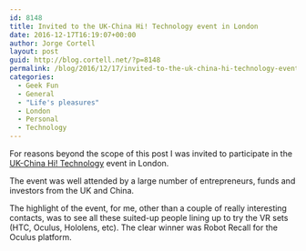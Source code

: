 ```yaml
---
id: 8148
title: Invited to the UK-China Hi! Technology event in London
date: 2016-12-17T16:19:07+00:00
author: Jorge Cortell
layout: post
guid: http://blog.cortell.net/?p=8148
permalink: /blog/2016/12/17/invited-to-the-uk-china-hi-technology-event-in-london/
categories:
  - Geek Fun
  - General
  - "Life's pleasures"
  - London
  - Personal
  - Technology
---
```

 

For reasons beyond the scope of this post I was invited to participate in the [UK-China Hi! Technology](http://www.cocoon-networks.com/in-the-press/inaugural-china-uk-hi-technology-festival-marks-launch-of-innovation-centre/) event in London.

The event was well attended by a large number of entrepreneurs, funds and investors from the UK and China.

The highlight of the event, for me, other than a couple of really interesting contacts, was to see all these suited-up people lining up to try the VR sets (HTC, Oculus, Hololens, etc). The clear winner was Robot Recall for the Oculus platform.